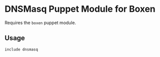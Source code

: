 # DNSMasq Puppet Module for Boxen

Requires the `boxen` puppet module.

## Usage

```puppet
include dnsmasq
```
